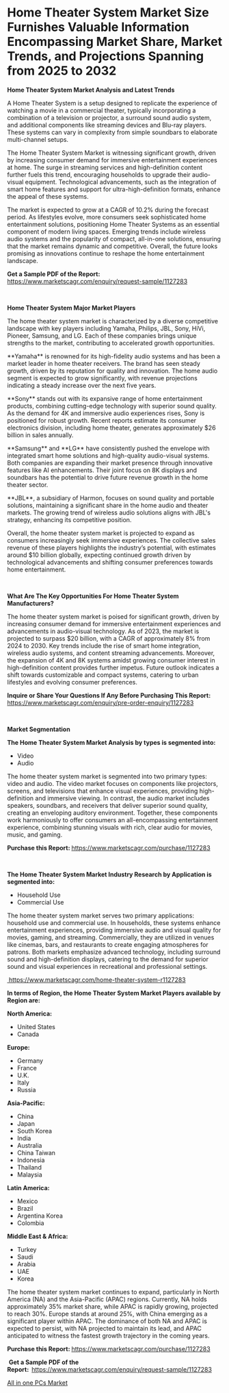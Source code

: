 <p><h1>Home Theater System Market Size Furnishes Valuable Information Encompassing Market Share, Market Trends, and Projections Spanning from 2025 to 2032</h1></p><p><strong>Home Theater System Market Analysis and Latest Trends</strong></p>
<p><p>A Home Theater System is a setup designed to replicate the experience of watching a movie in a commercial theater, typically incorporating a combination of a television or projector, a surround sound audio system, and additional components like streaming devices and Blu-ray players. These systems can vary in complexity from simple soundbars to elaborate multi-channel setups.</p><p>The Home Theater System Market is witnessing significant growth, driven by increasing consumer demand for immersive entertainment experiences at home. The surge in streaming services and high-definition content further fuels this trend, encouraging households to upgrade their audio-visual equipment. Technological advancements, such as the integration of smart home features and support for ultra-high-definition formats, enhance the appeal of these systems.</p><p>The market is expected to grow at a CAGR of 10.2% during the forecast period. As lifestyles evolve, more consumers seek sophisticated home entertainment solutions, positioning Home Theater Systems as an essential component of modern living spaces. Emerging trends include wireless audio systems and the popularity of compact, all-in-one solutions, ensuring that the market remains dynamic and competitive. Overall, the future looks promising as innovations continue to reshape the home entertainment landscape.</p></p>
<p><strong>Get a Sample PDF of the Report:&nbsp;</strong> <a href="https://www.marketscagr.com/enquiry/request-sample/1127283?utm_campaign=1879&utm_medium=2&utm_source=Github&utm_content=ia&utm_term=11022025&utm_id=home-theater-system">https://www.marketscagr.com/enquiry/request-sample/1127283</a></p>
<p>&nbsp;</p>
<p><strong>Home Theater System Major Market Players</strong></p>
<p><p>The home theater system market is characterized by a diverse competitive landscape with key players including Yamaha, Philips, JBL, Sony, HiVi, Pioneer, Samsung, and LG. Each of these companies brings unique strengths to the market, contributing to accelerated growth opportunities.</p><p>**Yamaha** is renowned for its high-fidelity audio systems and has been a market leader in home theater receivers. The brand has seen steady growth, driven by its reputation for quality and innovation. The home audio segment is expected to grow significantly, with revenue projections indicating a steady increase over the next five years.</p><p>**Sony** stands out with its expansive range of home entertainment products, combining cutting-edge technology with superior sound quality. As the demand for 4K and immersive audio experiences rises, Sony is positioned for robust growth. Recent reports estimate its consumer electronics division, including home theater, generates approximately $26 billion in sales annually.</p><p>**Samsung** and **LG** have consistently pushed the envelope with integrated smart home solutions and high-quality audio-visual systems. Both companies are expanding their market presence through innovative features like AI enhancements. Their joint focus on 8K displays and soundbars has the potential to drive future revenue growth in the home theater sector.</p><p>**JBL**, a subsidiary of Harmon, focuses on sound quality and portable solutions, maintaining a significant share in the home audio and theater markets. The growing trend of wireless audio solutions aligns with JBL's strategy, enhancing its competitive position.</p><p>Overall, the home theater system market is projected to expand as consumers increasingly seek immersive experiences. The collective sales revenue of these players highlights the industry’s potential, with estimates around $10 billion globally, expecting continued growth driven by technological advancements and shifting consumer preferences towards home entertainment.</p></p>
<p>&nbsp;</p>
<p><strong>What Are The Key Opportunities For Home Theater System Manufacturers?</strong></p>
<p><p>The home theater system market is poised for significant growth, driven by increasing consumer demand for immersive entertainment experiences and advancements in audio-visual technology. As of 2023, the market is projected to surpass $20 billion, with a CAGR of approximately 8% from 2024 to 2030. Key trends include the rise of smart home integration, wireless audio systems, and content streaming advancements. Moreover, the expansion of 4K and 8K systems amidst growing consumer interest in high-definition content provides further impetus. Future outlook indicates a shift towards customizable and compact systems, catering to urban lifestyles and evolving consumer preferences.</p></p>
<p><strong>Inquire or Share Your Questions If Any Before Purchasing This Report:</strong> <a href="https://www.marketscagr.com/enquiry/pre-order-enquiry/1127283?utm_campaign=1879&utm_medium=2&utm_source=Github&utm_content=ia&utm_term=11022025&utm_id=home-theater-system">https://www.marketscagr.com/enquiry/pre-order-enquiry/1127283</a></p>
<p>&nbsp;</p>
<p><strong>Market Segmentation</strong></p>
<p><strong>The Home Theater System Market Analysis by types is segmented into:</strong></p>
<p><ul><li>Video</li><li>Audio</li></ul></p>
<p><p>The home theater system market is segmented into two primary types: video and audio. The video market focuses on components like projectors, screens, and televisions that enhance visual experiences, providing high-definition and immersive viewing. In contrast, the audio market includes speakers, soundbars, and receivers that deliver superior sound quality, creating an enveloping auditory environment. Together, these components work harmoniously to offer consumers an all-encompassing entertainment experience, combining stunning visuals with rich, clear audio for movies, music, and gaming.</p></p>
<p><strong>Purchase this Report:&nbsp;</strong><a href="https://www.marketscagr.com/purchase/1127283?utm_campaign=1879&utm_medium=2&utm_source=Github&utm_content=ia&utm_term=11022025&utm_id=home-theater-system">https://www.marketscagr.com/purchase/1127283</a></p>
<p>&nbsp;</p>
<p><strong>The Home Theater System Market Industry Research by Application is segmented into:</strong></p>
<p><ul><li>Household Use</li><li>Commercial Use</li></ul></p>
<p><p>The home theater system market serves two primary applications: household use and commercial use. In households, these systems enhance entertainment experiences, providing immersive audio and visual quality for movies, gaming, and streaming. Commercially, they are utilized in venues like cinemas, bars, and restaurants to create engaging atmospheres for patrons. Both markets emphasize advanced technology, including surround sound and high-definition displays, catering to the demand for superior sound and visual experiences in recreational and professional settings.</p></p>
<p><a href="https://www.marketscagr.com/home-theater-system-r1127283?utm_campaign=1879&utm_medium=2&utm_source=Github&utm_content=ia&utm_term=11022025&utm_id=home-theater-system">&nbsp;https://www.marketscagr.com/home-theater-system-r1127283</a></p>
<p><strong>In terms of Region, the Home Theater System Market Players available by Region are:</strong></p>
<p>
    <p> <strong> North America: </strong>
        <ul>
            <li>United States</li>
            <li>Canada</li>
        </ul>
        </p> 
    <p> <strong> Europe: </strong>
        <ul>
            <li>Germany</li>
            <li>France</li>
            <li>U.K.</li>
            <li>Italy</li>
            <li>Russia</li>
        </ul>
        </p> 
    <p> <strong> Asia-Pacific: </strong>
        <ul>
            <li>China</li>
            <li>Japan</li>
            <li>South Korea</li>
            <li>India</li>
            <li>Australia</li>
            <li>China Taiwan</li>
            <li>Indonesia</li>
            <li>Thailand</li>
            <li>Malaysia</li>
        </ul>
        </p> 
    <p> <strong> Latin America: </strong>
        <ul>
            <li>Mexico</li>
            <li>Brazil</li>
            <li>Argentina Korea</li>
            <li>Colombia</li>
        </ul>
        </p> 
    <p> <strong> Middle East & Africa: </strong>
        <ul>
            <li>Turkey</li>
            <li>Saudi</li>
            <li>Arabia</li>
            <li>UAE</li>
            <li>Korea</li>
        </ul>
    </p>
    </p>
<p><p>The home theater system market continues to expand, particularly in North America (NA) and the Asia-Pacific (APAC) regions. Currently, NA holds approximately 35% market share, while APAC is rapidly growing, projected to reach 30%. Europe stands at around 25%, with China emerging as a significant player within APAC. The dominance of both NA and APAC is expected to persist, with NA projected to maintain its lead, and APAC anticipated to witness the fastest growth trajectory in the coming years.</p></p>
<p><strong>Purchase this Report: </strong><a href="https://www.marketscagr.com/purchase/1127283?utm_campaign=1879&utm_medium=2&utm_source=Github&utm_content=ia&utm_term=11022025&utm_id=home-theater-system">https://www.marketscagr.com/purchase/1127283</a></p>
<p>&nbsp;<strong>Get a Sample PDF of the Report:&nbsp;&nbsp;</strong><a href="https://www.marketscagr.com/enquiry/request-sample/1127283?utm_campaign=1879&utm_medium=2&utm_source=Github&utm_content=ia&utm_term=11022025&utm_id=home-theater-system">https://www.marketscagr.com/enquiry/request-sample/1127283</a></p>
<p><strong></strong></p>
<p><p><a href="https://github.com/rahu1506/Market-Research-Report-List-6/blob/main/all-in-one-pcs-market.md?utm_campaign=1879&utm_medium=2&utm_source=Github&utm_content=ia&utm_term=11022025&utm_id=home-theater-system">All in one PCs Market</a></p></p>